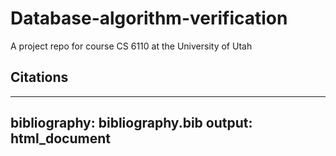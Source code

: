 # Database-algorithm-verification
A project repo for course CS 6110 at the University of Utah

## Citations
---
bibliography: bibliography.bib
output: html_document
---
